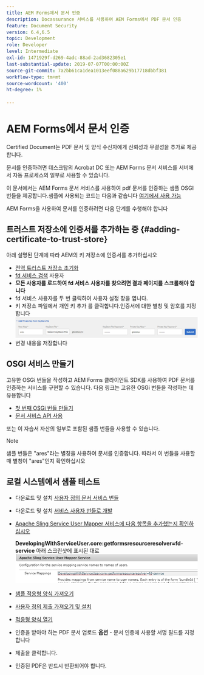 ```yaml
---
title: AEM Forms에서 문서 인증
description: Docassurance 서비스를 사용하여 AEM Forms에서 PDF 문서 인증
feature: Document Security
version: 6.4,6.5
topic: Development
role: Developer
level: Intermediate
exl-id: 1471929f-d269-4adc-88ad-2ad3682305e1
last-substantial-update: 2019-07-07T00:00:00Z
source-git-commit: 7a2bb61ca1dea1013eef088a629b17718dbbf381
workflow-type: tm+mt
source-wordcount: '400'
ht-degree: 1%

---
```


# AEM Forms에서 문서 인증

Certified Document는 PDF 문서 및 양식 수신자에게 신뢰성과 무결성을 추가로 제공합니다.

문서를 인증하려면 데스크탑의 Acrobat DC 또는 AEM Forms 문서 서비스를 서버에서 자동 프로세스의 일부로 사용할 수 있습니다.

이 문서에서는 AEM Forms 문서 서비스를 사용하여 pdf 문서를 인증하는 샘플 OSGI 번들을 제공합니다.샘플에 사용되는 코드는 다음과 같습니다 [여기에서 사용 가능](https://helpx.adobe.com/experience-manager/6-4/forms/using/aem-document-services-programmatically.html)

AEM Forms을 사용하여 문서를 인증하려면 다음 단계를 수행해야 합니다

## 트러스트 저장소에 인증서를 추가하는 중 {#adding-certificate-to-trust-store}

아래 설명된 단계에 따라 AEM의 키 저장소에 인증서를 추가하십시오

* [전역 트러스트 저장소 초기화](http://localhost:4502/libs/granite/security/content/truststore.html)
* [fd 서비스 검색](http://localhost:4502/security/users.html) 사용자
* **모든 사용자를 로드하여 fd 서비스 사용자를 찾으려면 결과 페이지를 스크롤해야 합니다**
* fd 서비스 사용자를 두 번 클릭하여 사용자 설정 창을 엽니다.
* 키 저장소 파일에서 개인 키 추가 를 클릭합니다.인증서에 대한 별칭 및 암호를 지정합니다
   ![add-certificate](assets/adding-certificate-keystore.PNG)
* 변경 내용을 저장합니다

## OSGI 서비스 만들기

고유한 OSGi 번들을 작성하고 AEM Forms 클라이언트 SDK를 사용하여 PDF 문서를 인증하는 서비스를 구현할 수 있습니다. 다음 링크는 고유한 OSGi 번들을 작성하는 데 유용합니다

* [첫 번째 OSGi 번들 만들기](https://helpx.adobe.com/experience-manager/using/maven_arch13.html)
* [문서 서비스 API 사용](https://helpx.adobe.com/experience-manager/6-4/forms/using/aem-document-services-programmatically.html)

또는 이 자습서 자산의 일부로 포함된 샘플 번들을 사용할 수 있습니다.

>[!NOTE]
>
>샘플 번들은 &quot;ares&quot;라는 별칭을 사용하여 문서를 인증합니다. 따라서 이 번들을 사용할 때 별칭이 &quot;ares&quot;인지 확인하십시오

## 로컬 시스템에서 샘플 테스트

* 다운로드 및 설치 [사용자 정의 문서 서비스 번들](/help/forms/assets/common-osgi-bundles/AEMFormsDocumentServices.core-1.0-SNAPSHOT.jar)
* 다운로드 및 설치 [서비스 사용자 번들로 개발](/help/forms/assets/common-osgi-bundles/DevelopingWithServiceUser.jar)
* [Apache Sling Service User Mapper 서비스에 다음 항목을 추가했는지 확인하십시오](http://localhost:4502/system/console/configMgr)

   **DevelopingWithServiceUser.core:getformsresourceresolver=fd-service** 아래 스크린샷에 표시된 대로
   ![User-Mapper](assets/user-mapper-service.PNG)
* [샘플 적응형 양식 가져오기](assets/certify-pdf-af.zip)
* [사용자 정의 제출 가져오기 및 설치](assets/custom-submit-certify.zip)
* [적응형 양식 열기](http://localhost:4502/content/dam/formsanddocuments/certifypdf/jcr:content?wcmmode=disabled)
* 인증을 받아야 하는 PDF 문서 업로드
   **옵션** - 문서 인증에 사용할 서명 필드를 지정합니다
* 제출을 클릭합니다.
* 인증된 PDF은 반드시 반환되어야 합니다.
